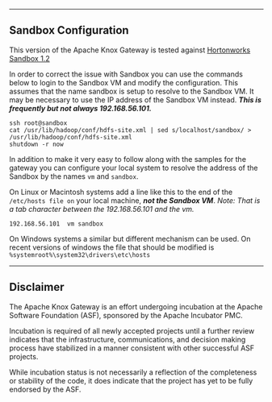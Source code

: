 <!---
Licensed to the Apache Software Foundation (ASF) under one or more
contributor license agreements.  See the NOTICE file distributed with
this work for additional information regarding copyright ownership.
The ASF licenses this file to You under the Apache License, Version 2.0
(the "License"); you may not use this file except in compliance with
the License.  You may obtain a copy of the License at

    http://www.apache.org/licenses/LICENSE-2.0

Unless required by applicable law or agreed to in writing, software
distributed under the License is distributed on an "AS IS" BASIS,
WITHOUT WARRANTIES OR CONDITIONS OF ANY KIND, either express or implied.
See the License for the specific language governing permissions and
limitations under the License.
-->

------------------------------------------------------------------------------
Sandbox Configuration
------------------------------------------------------------------------------
This version of the Apache Knox Gateway is tested against
[Hortonworks Sandbox 1.2][sb]

In order to correct the issue with Sandbox you can use the commands below
to login to the Sandbox VM and modify the configuration.  This assumes that
the name sandbox is setup to resolve to the Sandbox VM.  It may be necessary
to use the IP address of the Sandbox VM instead.  ***This is frequently but
not always 192.168.56.101.***

    ssh root@sandbox
    cat /usr/lib/hadoop/conf/hdfs-site.xml | sed s/localhost/sandbox/ > /usr/lib/hadoop/conf/hdfs-site.xml
    shutdown -r now

In addition to make it very easy to follow along with the samples for the
gateway you can configure your local system to resolve the address of the
Sandbox by the names `vm` and `sandbox`.

On Linux or Macintosh systems add a line like this to the end of the
`/etc/hosts file on` your local machine, ***not the Sandbox VM***.
*Note: That is a _tab_ character between the 192.168.56.101 and the vm.*

    192.168.56.101	vm sandbox

On Windows systems a similar but different mechanism can be used.  On recent
versions of windows the file that should be modified is
`%systemroot%\system32\drivers\etc\hosts`

[sb]: http://hortonworks.com/products/hortonworks-sandbox/

------------------------------------------------------------------------------
Disclaimer
------------------------------------------------------------------------------
The Apache Knox Gateway is an effort undergoing incubation at the
Apache Software Foundation (ASF), sponsored by the Apache Incubator PMC.

Incubation is required of all newly accepted projects until a further review
indicates that the infrastructure, communications, and decision making process
have stabilized in a manner consistent with other successful ASF projects.

While incubation status is not necessarily a reflection of the completeness
or stability of the code, it does indicate that the project has yet to be
fully endorsed by the ASF.